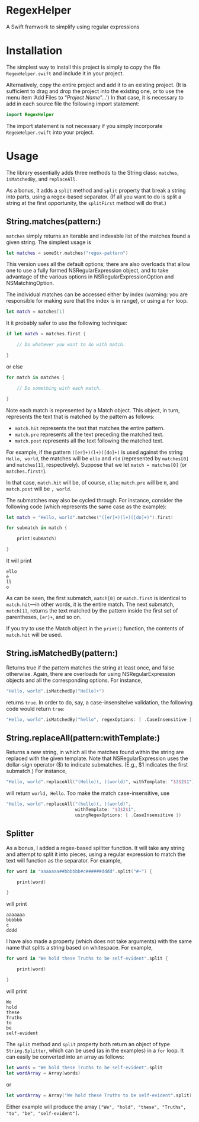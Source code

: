 # RegexHelper
A Swift framwork to simplify using regular expressions

# Installation
The simplest way to install this project is simply to copy the file `RegexHelper.swift` and include it in your project.

Alternatively, copy the entire project and add it to an existing project. (It is sufficient to drag and drop the project into the existing one, or to use the menu item ‘Add Files to “_Project Name_”…’) In that case, it is necessary to add in each source file the following import statement:

```swift
import RegexHelper
```

The import statement is not necessary if you simply incorporate `RegexHelper.swift` into your project.

# Usage

The library essentially adds three methods to the String class: `matches`, `isMatchedBy`, and `replaceAll`.

As a bonus, it adds a `split` method and `split` property that break a string into parts, using a regex-based separator. (If all you want to do is split a string at the first opportunity, the `splitFirst` method will do that.)

## String.matches(pattern:)

`matches` simply returns an iterable and indexable list of the matches found a given string. The simplest usage is

```swift
let matches = someStr.matches("regex-pattern")
```

This version uses all the default options; there are also overloads that allow one to use a fully formed NSRegularExpression object, and to take advantage of the various options in NSRegularExpressionOption and NSMatchingOption.

The individual matches can be accessed either by index (warning: you are responsible for making sure that the index is in range), or using a `for` loop.

```swift    
let match = matches[1]
```

It it probably safer to use the following technique:

```swift    
if let match = matches.first {

    // Do whatever you want to do with match.

}
```
    
or else

```swift
for match in matches {

    // Do something with each match.

}
```

Note each match is represented by a Match object. This object, in turn, represents the text that is matched by the pattern as follows:

 - `match.hit` represents the text that matches the entire pattern.
 - `match.pre` represents all the text preceding the matched text.
 - `match.post` represents all the text following the matched text.

For example, if the pattern `([er]+)(l+)([do]+)` is used against the string `Hello, world`, the matches will be `ello` and `rld` (represented by `matches[0]` and `matches[1]`, respectively). Suppose that we let `match = matches[0]` (or `matches.first!`).

In that case, `match.hit` will be, of course, `ello`; `match.pre` will be `H`, and `match.post` will be `, world`.

The submatches may also be cycled through. For instance, consider the following code (which represents the same case as the example):

```swift
let match = "Hello, world".matches("([er]+)(l+)([do]+)").first!

for submatch in match {

    print(submatch)

}
```

It will print

```
ello
e
ll
o
```

As can be seen, the first submatch, `match[0]` or `match.first` is identical to `match.hit`—in other words, it is the entire match. The next submatch, `match[1]`, returns the text matched by the pattern inside the first set of parentheses, `[er]+`, and so on.

If you try to use the Match object in the `print()` function, the contents of `match.hit` will be used.

## String.isMatchedBy(pattern:)

Returns true if the pattern matches the string at least once, and false otherwise. Again, there are overloads for using NSRegularExpression objects and all the corresponding options. For instance,

```swift
"Hello, world".isMatchedBy("He[lo]+")
```

returns `true`. In order to do, say, a case-insensiteive validation, the following code would return `true`:

```swift
"Hello, world".isMatchedBy("hello", regexOptions: [ .CaseInsensitive ])
```

## String.replaceAll(pattern:withTemplate:)

Returns a new string, in which all the matches found within the string are replaced with the given template. Note that NSRegularExpression uses the dollar-sign operator ($) to indicate submatches. (E.g., $1 indicates the first submatch.) For instance,

```swift
"Hello, world".replaceAll("(Hello)(, )(world)", withTemplate: "$3$2$1")
```

will return `world, Hello`. Too make the match case-insensitive, use

```swift
"Hello, world".replaceAll("(hello)(, )(world)",
                          withTemplate: "$3$2$1",
                          usingRegexOptions: [ .CaseInsensitive ])
```

## Splitter

As a bonus, I added a regex-based splitter function. It will take any string and attempt to split it into pieces, using a regular expression to match the text will function as the separator. For example,

```swift
for word in "aaaaaaa##bbbbbb#c######dddd".split("#+") {

    print(word)

}
```

will print


```
aaaaaaa
bbbbbb
c
dddd
```

I have also made a property (which does not take arguments) with the same name that splits a string based on whitespace. For example,

```swift
for word in "We hold these Truths to be self-evident".split {

    print(word)

}
```

will print


```
We
hold
these
Truths
to
be
self-evident
```


The `split` method and `split` property both return an object of type `String.Splitter`, which can be used (as in the examples) in a `for` loop. It can easily be converted into an array as follows:

```swift
let words = "We hold these Truths to be self-evident".split
let wordArray = Array(words)
```

or

```swift
let wordArray = Array("We hold these Truths to be self-evident".split)
```

Either example will produce the array `["We", "hold", "these", "Truths", "to", "be", "self-evident"]`.
